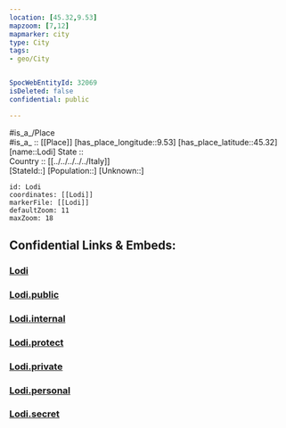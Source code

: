 ```yaml
---
location: [45.32,9.53] 
mapzoom: [7,12] 
mapmarker: city 
type: City
tags:
- geo/City


SpocWebEntityId: 32069
isDeleted: false
confidential: public

---
```

#is_a_/Place  
#is_a_ :: [[Place]] 
[has_place_longitude::9.53] 
[has_place_latitude::45.32] 
[name::Lodi] 
State ::  
Country :: [[../../../../../Italy]]  
[StateId::] 
[Population::] 
[Unknown::] 


```leaflet
id: Lodi
coordinates: [[Lodi]] 
markerFile: [[Lodi]] 
defaultZoom: 11 
maxZoom: 18
```


## Confidential Links & Embeds: 

### [Lodi](/_Standards/Earth/Continent/Europe/Europe~South/Italy/regions~Italy/Lombardy/Lodi.Province/City/Lodi.md) 

### [Lodi.public](/_public/Earth/Continent/Europe/Europe~South/Italy/regions~Italy/Lombardy/Lodi.Province/City/Lodi.public.md) 

### [Lodi.internal](/_internal/Earth/Continent/Europe/Europe~South/Italy/regions~Italy/Lombardy/Lodi.Province/City/Lodi.internal.md) 

### [Lodi.protect](/_protect/Earth/Continent/Europe/Europe~South/Italy/regions~Italy/Lombardy/Lodi.Province/City/Lodi.protect.md) 

### [Lodi.private](/_private/Earth/Continent/Europe/Europe~South/Italy/regions~Italy/Lombardy/Lodi.Province/City/Lodi.private.md) 

### [Lodi.personal](/_personal/Earth/Continent/Europe/Europe~South/Italy/regions~Italy/Lombardy/Lodi.Province/City/Lodi.personal.md) 

### [Lodi.secret](/_secret/Earth/Continent/Europe/Europe~South/Italy/regions~Italy/Lombardy/Lodi.Province/City/Lodi.secret.md)

